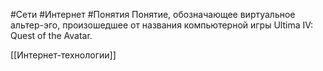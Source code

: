 #Сети #Интернет #Понятия 
Понятие, обозначающее виртуальное альтер-эго, произошедшее от названия компьютерной игры Ultima IV: Quest of the Avatar.

[[Интернет-технологии]]